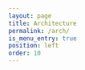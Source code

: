 ```yaml
---
layout: page
title: Architecture
permalink: /arch/
is_menu_entry: true
position: left
order: 10
---
```

